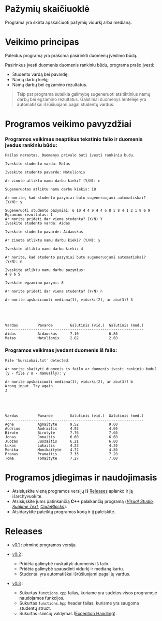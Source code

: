 # Pažymių skaičiuoklė #

Programa yra skirta apskaičiuoti pažymių vidurkį arba medianą.

# Veikimo principas #

Paleidus programą yra prašoma pasirinkti duomenų įvedimo būdą.

Pasirinkus įvesti duomenis duomenis rankiniu būdu, programa prašo įvesti:

* Studento vardą bei pavardę;
* Namų darbų kiekį;
* Namų darbų bei egzamino rezultatus.

> Taip pat programa suteikia galimybę sugeneruoti atsitiktinius namų darbų bei egzamino rezultatus.
> Galutiniai duomenys lentelėje yra automatiškai išrūšiuojami pagal studentų vardus.

# Programos veikimo pavyzdžiai #

### Programos veikimas neaptikus tekstinio failo ir duomenis įvedus rankiniu būdu: ###

```
Failas nerastas. Duomenys privalo buti ivesti rankiniu budu. 

Iveskite studento varda: Matas

Iveskite studento pavarde: Matulionis

Ar zinote atliktu namu darbu kieki? (Y/N): n

Sugeneruotas atliktu namu darbu kiekis: 18

Ar norite, kad studento pazymiai butu sugeneruojami automatiskai? (Y/N): y

Sugeneruoti studento pazymiai: 6 10 4 4 9 4 4 6 8 5 8 4 1 2 1 9 6 9
Egzamino rezultatas: 1
Ar norite prideti dar viena studenta? (Y/N) Y
Iveskite studento varda: Aidas

Iveskite studento pavarde: Aidauskas

Ar zinote atliktu namu darbu kieki? (Y/N): y

Iveskite atliktu namu darbu kieki: 4

Ar norite, kad studento pazymiai butu sugeneruojami automatiskai? (Y/N): n

Iveskite atliktu namu darbu pazymius:
4 8 6 5

Iveskite egzamino pazymi: 8

Ar norite prideti dar viena studenta? (Y/N) n

Ar norite apskaiciuoti mediana(1), vidurki(2), ar abu(3)? 3





Vardas         Pavarde        Galutinis (vid.)  Galutinis (med.)
----------------------------------------------------------------
Aidas          Aidauskas      7.10              6.80
Matas          Matulionis     2.82              2.60
```

### Programos veikimas įvedant duomenis iš failo: ###
```
File 'kursiokai.txt' detected.

Ar norite skaityti duomenis is failo ar duomenis ivesti rankiniu budu? (y - file / n - manually): y

Ar norite apskaiciuoti mediana(1), vidurki(2), ar abu(3)? b
Wrong input. Try again.
3





Vardas         Pavarde        Galutinis (vid.)  Galutinis (med.)
----------------------------------------------------------------
Agne           Agnaityte      9.52              9.60
Audrius        Audraitis      4.92              4.60
Birute         Birutyte       7.76              7.60
Jonas          Jonaitis       6.60              6.60
Juozas         Juozaitis      6.21              6.00
Lukas          Lukaitis       4.23              4.20
Monika         Monikaityte    4.72              4.80
Pranas         Pranaitis      7.33              7.20
Toma           Tomaityte      7.27              7.00
```

# Programos įdiegimas ir naudojimasis #

* Atsisiųskite vieną programos versijų iš [Releases](https://github.com/aurimasruk/OOP-2nd-Task/releases) aplanko ir ją išarchyvuokite.
* Atsisiųskite jums patinkančią __C++__ palaikančią programą (_[Visual Studio](https://visualstudio.microsoft.com/downloads/), [Sublime Text](https://www.sublimetext.com/3), [CodeBlocks](https://www.codeblocks.org/downloads/)_).
* Atsidarykite pateiktą programos kodą ir jį paleiskite.

# Releases #

* [v0.1](https://github.com/aurimasruk/OOP-2nd-Task/releases/tag/v0.1) : pirminė programos versija.

* [v0.2](https://github.com/aurimasruk/OOP-2nd-Task/releases/tag/v0.2) :
  * Pridėta galimybė nuskaityti duomenis iš failo.
  * Pridėta galimybė spausdinti vidurkį ir medianą kartu.
  * Studentai yra automatiškai išrūšiuojami pagal jų vardus.

* [v0.3](https://github.com/aurimasruk/OOP-2nd-Task/releases/tag/v0.3) :
  * Sukurtas `functions.cpp` failas, kuriame yra sudėtos visos programoje naudojamos funkcijos.
  * Sukurtas `functions.hpp` header failas, kuriame yra saugoma studentų struct.
  * Sukurtas išimčių valdymas ([Exception Handling](https://www.tutorialspoint.com/cplusplus/cpp_exceptions_handling.htm)).
